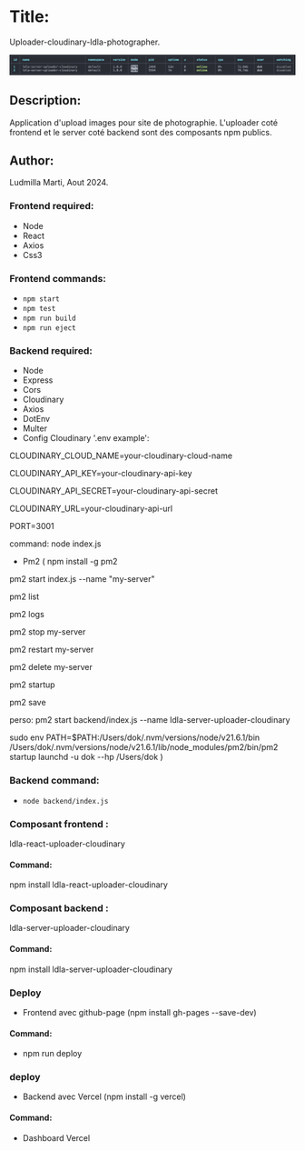 # Title:

Uploader-cloudinary-ldla-photographer.

![Description de l'image](/src/images/startServerPm2.png)

## Description:

Application d'upload images pour site de photographie. L'uploader coté frontend et le server coté backend sont des composants npm publics.

## Author: 
Ludmilla Marti, Aout 2024.

### Frontend required: 
- Node
- React
- Axios
- Css3

### Frontend commands:
- `npm start`
- `npm test`
- `npm run build`
- `npm run eject`

### Backend required: 
- Node
- Express
- Cors
- Cloudinary
- Axios
- DotEnv
- Multer
- Config Cloudinary '.env example': 

CLOUDINARY_CLOUD_NAME=your-cloudinary-cloud-name

CLOUDINARY_API_KEY=your-cloudinary-api-key

CLOUDINARY_API_SECRET=your-cloudinary-api-secret

CLOUDINARY_URL=your-cloudinary-api-url

PORT=3001

command: node index.js



- Pm2
( npm install -g pm2 

pm2 start index.js --name "my-server"

pm2 list

pm2 logs

pm2 stop my-server

pm2 restart my-server

pm2 delete my-server

pm2 startup

pm2 save

perso: pm2 start backend/index.js --name ldla-server-uploader-cloudinary

sudo env PATH=$PATH:/Users/dok/.nvm/versions/node/v21.6.1/bin /Users/dok/.nvm/versions/node/v21.6.1/lib/node_modules/pm2/bin/pm2 startup launchd -u dok --hp /Users/dok )













### Backend command:
- `node backend/index.js`

### Composant frontend :
ldla-react-uploader-cloudinary

#### Command:
npm install ldla-react-uploader-cloudinary

### Composant backend :
ldla-server-uploader-cloudinary

#### Command:
npm install ldla-server-uploader-cloudinary

### Deploy
- Frontend avec github-page (npm install gh-pages --save-dev)

#### Command:
- npm run deploy

### deploy
- Backend avec Vercel (npm install -g vercel)

#### Command:
- Dashboard Vercel